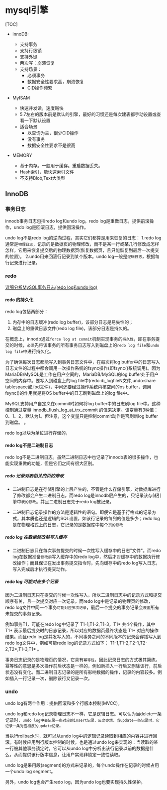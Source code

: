 
# mysql引擎

[TOC]

+ innoDB:
	* 支持事务
	* 支持行级锁
	* 支持外键
	* 两次写：崩溃恢复
	* 支持场景：
		+ 必须事务
		+ 数据安全性要求高，崩溃恢复
		+ CID操作频繁

+ MyISAM
	* 快速并发读，速度贼快
	* 5.7左右的版本前是默认的引擎，最好的习惯还是每次建表都手动设置或查看一下默认设置
	* 适合场景
		+ 以查询为主，很少CID操作
		+ 没有事务
		+ 数据安全性要求不是很高
+ MEMORY
    * 基于内存。一般用于缓存。重启数据丢失。
    * Hash索引，能快速索引文件
    * 不支持Blob,Text大类型

## InnoDB




### 事务日志
innodb事务日志包括redo log和undo log。redo log是重做日志，提供前滚操作，undo log是回滚日志，提供回滚操作。

undo log不是redo log的逆向过程，其实它们都算是用来恢复的日志：
1.redo log通常是`物理日志`，记录的是数据页的物理修改，而不是某一行或某几行修改成怎样怎样，它用来恢复提交后的物理数据页(恢复数据页，且只能恢复到最后一次提交的位置)。
2.undo用来回滚行记录到某个版本。undo log一般是`逻辑日志`，根据每行记录进行记录。


### redo

[详细分析MySQL事务日志(redo log和undo log)](https://www.cnblogs.com/f-ck-need-u/archive/2018/05/08/9010872.html)

#### redo 的持久化
redo log包括两部分：

1. 内存中的日志缓冲(redo log buffer)，该部分日志是易失性的；
2. 磁盘上的重做日志文件(redo log file)，该部分日志是持久的。


在概念上，innodb通过`force log at commit`机制实现事务的`持久性`，即在事务提交的时候，`必须`先将该事务的所有事务日志写入到磁盘上的`redo log file`和`undo log file`中进行持久化。


为了确保每次日志都能写入到事务日志文件中，在每次将log buffer中的日志写入日志文件的过程中都会调用一次操作系统的fsync操作(即fsync()系统调用)。因为MariaDB/MySQL是工作在用户空间的，MariaDB/MySQL的log buffer处于用户空间的内存中。要写入到磁盘上的log file中(redo:ib_logfileN文件,undo:share tablespace或.ibd文件)，中间还要经过操作系统内核空间的os buffer，调用fsync()的作用就是将OS buffer中的日志刷到磁盘上的log file中。


MySQL支持用户自定义在commit时如何将log buffer中的日志刷log file中。这种控制通过变量 innodb_flush_log_at_trx_commit 的值来决定。该变量有3种值：0、1、2，默认为1。但注意，这个变量只是控制commit动作是否刷新log buffer到磁盘。
。


redo log以块为单位进行存储的，


#### redo log不是二进制日志

redo log不是二进制日志。虽然二进制日志中也记录了innodb表的很多操作，也能实现重做的功能，但是它们之间有很大区别。

##### redo 记录对表相关的页的修改

+ 二进制日志是在存储引擎的上层产生的，不管是什么存储引擎，对数据库进行了修改都会产生二进制日志。而redo log是innodb层产生的，只记录该存储引擎中`表的修改`。并且二进制日志先于redo log被记录。

+ 二进制日志记录操作的方法是逻辑性的语句。即便它是基于行格式的记录方式，其本质也还是逻辑的SQL设置，如该行记录的每列的值是多少；redo log是在物理格式上的日志，它记录的是数据库中每个`页的修改`

##### redo log 在数据修改前写入缓存

+ 二进制日志只在每次事务提交的时候一次性写入缓存中的日志"文件"。而redo log在数据准备`修改前`写入缓存中的redo log中，然后才对缓存中的数据执行修改操作；而且保证在发出事务提交指令时，先向缓存中的redo log写入日志，写入完成后才执行提交动作。

##### redo log 可能对应多个记录

因为二进制日志只在提交的时候一次性写入，所以二进制日志中的记录方式和提交顺序有关，且一次提交对应一次记录。而redo log中是记录的物理页的修改，redo log文件中同一个事务`可能对应多次记录`，最后一个提交的事务记录会`覆盖`所有未提交的事务记录。

例如事务T1，可能在redo log中记录了 T1-1,T1-2,T1-3，T1* 共4个操作，其中 T1* 表示最后提交时的日志记录，所以对应的数据页最终状态是 T1* 对应的操作结果。而且redo log是并发写入的，不同事务之间的不同版本的记录会穿插写入到redo log文件中，例如可能redo log的记录方式如下： T1-1,T1-2,T2-1,T2-2,T2*,T1-3,T1* 。


事务日志记录的是物理页的情况，它具有`幂等性`，因此记录日志的方式极其简练。幂等性的意思是多次操作前后状态是一样的，例如新插入一行后又删除该行，前后状态没有变化。而二进制日志记录的是所有影响数据的操作，记录的内容较多。例如插入一行记录一次，删除该行又记录一次。





### undo


undo log有两个作用：提供回滚和多个行版本控制(MVCC)。

undo log和redo log记录物理日志不一样，它是逻辑日志。可以认为当delete一条记录时，`undo log中会记录一条对应的insert记录，反之亦然，当update一条记录时，它记录一条对应相反的update记录。`


当执行rollback时，就可以从undo log中的逻辑记录读取到相应的内容并进行回滚。有时候应用到行版本控制的时候，也是通过undo log来实现的：当读取的某一行被其他事务锁定时，它可以从undo log中分析出该行记录以前的数据是什么，从而提供该行版本信息，让用户实现非锁定一致性读取。


undo log是采用段(segment)的方式来记录的，每个undo操作在记录的时候占用一个undo log segment。

另外，undo log也会产生redo log，因为undo log也要实现持久性保护。

